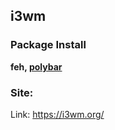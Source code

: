 ## i3wm 
### Package Install
**feh, [polybar](https://www.ubuntuupdates.org/package/getdeb_apps/xenial/apps/getdeb/polybar)**
### Site:
Link: https://i3wm.org/
